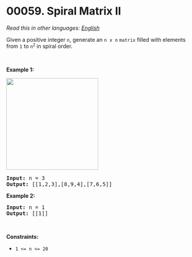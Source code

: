 # 00059. Spiral Matrix II

  _Read this in other languages:_
    [_English_](README.md)

<p>Given a positive integer <code>n</code>, generate an <code>n x n</code> <code>matrix</code> filled with elements from <code>1</code> to <code>n<sup>2</sup></code> in spiral order.</p>

<p>&nbsp;</p>
<p><strong class="example">Example 1:</strong></p>
<img alt="" src="https://assets.leetcode.com/uploads/2020/11/13/spiraln.jpg" style="width: 242px; height: 242px;" />
<pre>
<strong>Input:</strong> n = 3
<strong>Output:</strong> [[1,2,3],[8,9,4],[7,6,5]]
</pre>

<p><strong class="example">Example 2:</strong></p>

<pre>
<strong>Input:</strong> n = 1
<strong>Output:</strong> [[1]]
</pre>

<p>&nbsp;</p>
<p><strong>Constraints:</strong></p>

<ul>
	<li><code>1 &lt;= n &lt;= 20</code></li>
</ul>
